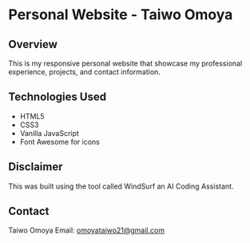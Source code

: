 # Personal Website - Taiwo Omoya

## Overview
This is my responsive personal website that showcase my professional experience, projects, and contact information.

## Technologies Used
- HTML5
- CSS3
- Vanilla JavaScript
- Font Awesome for icons

## Disclaimer
This was built using the tool called WindSurf an AI Coding Assistant.

## Contact
Taiwo Omoya
Email: omoyataiwo21@gmail.com
